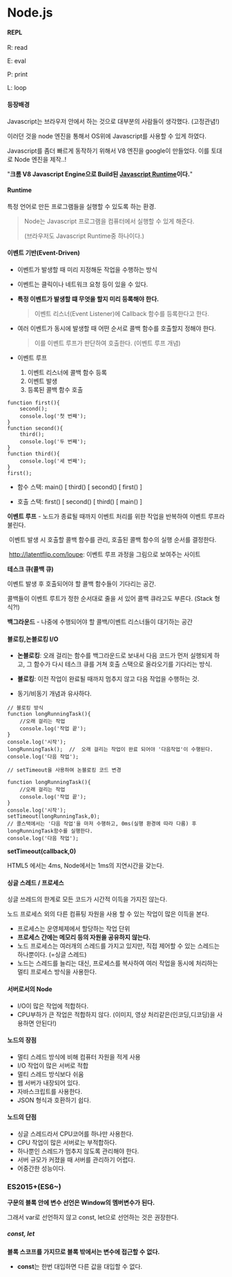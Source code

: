 # Node.js

#### REPL

R: read

E: eval

P: print

L: loop



#### 등장배경

Javascript는 브라우저 안에서 하는 것으로 대부분의 사람들이 생각했다. (고정관념!)

이러던 것을 node 엔진을 통해서 OS위에 Javascript를 사용할 수 있게 하였다.

Javascript를 좀더 빠르게 동작하기 위해서 V8 엔진을 google이 만들었다. 이를 토대로 Node 엔진을 제작..!

"**크롬 V8 Javascript Engine으로 Build된 <u>Javascript Runtime</u>이다.**"



#### Runtime

특정 언어로 만든 프로그램들을 실행할 수 있도록 하는 환경.

> Node는 Javascript 프로그램을 컴퓨터에서 실행할 수 있게 해준다.
>
> (브라우저도 Javascript Runtime중 하나이다.)



#### 이벤트 기반(Event-Driven)

* 이벤트가 발생할 때 미리 지정해둔 작업을 수행하는 방식

* 이벤트는 클릭이나 네트워크 요청 등이 있을 수 있다.

* **특정 이벤트가 발생할 떄 무엇을 할지 미리 등록해야 한다.**

  > 이벤트 리스너(Event Listener)에 Callback 함수를 등록한다고 한다.

* 여러 이벤트가 동시에 발생할 때 어떤 순서로 콜백 함수를 호출할지 정해야 한다.

  > 이를 이벤트 루프가 판단하여 호출한다. (이벤트 루프 개념)

* 이벤트 루프

  1. 이벤트 리스너에 콜백 함수 등록
  2. 이벤트 발생
  3. 등록된 콜백 함수 호출

```
function first(){
	second();
	console.log('첫 번째');
}
function second(){
	third();
	console.log('두 번째');
}
function third(){
	console.log('세 번째');
}
first();
```

* 함수 스택: main() [ third() [ second() [ first() ]

* 호출 스택: first() [ second() [ third() [ main() ]



**이벤트 루프** - 노드가 종료될 때까지 이벤트 처리를 위한 작업을 반복하여 이벤트 루프라 불린다.

​	이벤트 발생 시 호출할 콜백 함수를 관리, 호출된 콜백 함수의 실행 순서를 결정한다.

​	<http://latentflip.com/loupe>: 이벤트 루프 과정을 그림으로 보여주는 사이트



**테스크 큐(콜백 큐)**

이벤트 발생 후 호출되어야 할 콜백 함수들이 기다리는 공간.

콜백들이 이벤트 루트가 정한 순서대로 줄을 서 있어 콜백 큐라고도 부른다. (Stack 형식?!)



**백그라운드** - 나중에 수행되어야 할 콜백/이벤트 리스너들이 대기하는 공간



#### **블로킹,논블로킹 I/O**

* **논블로킹**: 오래 걸리는 함수를 백그라운드로 보내서 다음 코드가 먼저 실행되게 하고,
  그 함수가 다시 테스크 큐를 거쳐 호출 스택으로 올라오기를 기다리는 방식.

* **블로킹**: 이전 작업이 완료될 때까지 멈추지 않고 다음 작업을 수행하는 것.
* 동기/비동기 개념과 유사하다.



```
// 블로킹 방식
function longRunningTask(){
	//오래 걸리는 작업
	console.log('작업 끝');
}
console.log('시작');
longRunningTask();	//	오래 걸리는 작업이 완료 되어야 '다음작업'이 수행된다.
console.log('다음 작업');

// setTimeout을 사용하여 논블로킹 코드 변경

function longRunningTask(){
	//오래 걸리는 작업
	console.log('작업 끝');
}
console.log('시작');
setTimeout(longRunningTask,0);
// 콜스택에서는 '다음 작업'을 마저 수행하고, 0ms(실행 환경에 따라 다름) 후 longRunningTask함수를 실행한다.
console.log('다음 작업');
```



**setTimeout(callback,0)**

HTML5 에서는 4ms, Node에서는 1ms의 지연시간을 갖는다.



#### 싱글 스레드 / 프로세스

싱글 쓰레드의 한계로 모든 코드가 시간적 이득을 가지진 않는다.

노드 프로세스 외의 다른 컴퓨팅 자원을 사용 할 수 있는 작업이 많은 이득을 본다.

* 프로세스는 운영체제에서 할당하는 작업 단위
* **프로세스 간에는 메모리 등의 자원을 공유하지 않는다.**
* 노드 프로세스는 여러개의 스레드를 가지고 있지만, 직접 제어할 수 있는 스레드는 하나뿐이다. (=싱글 스레드)
* 노드는 스레드를 늘리는 대신, 프로세스를 복사하여 여러 작업을 동시에 처리하는 멀티 프로세스 방식을 사용한다.



#### 서버로서의 Node

* I/O이 많은 작업에 적합하다.
* CPU부하가 큰 작업은 적합하지 않다.
  (이미지, 영상 처리같은(인코딩,디코딩)을 사용하면 안된다!)



#### 노드의 장점

* 멀티 스레드 방식에 비해 컴퓨터 자원을 적게 사용
* I/O 작업이 많은 서버로 적합
* 멀티 스레드 방식보다 쉬움
* 웹 서버가 내장되어 있다.
* 자바스크립트를 사용한다.
* JSON 형식과 호환하기 쉽다.



#### 노드의 단점

* 싱글 스레드라서 CPU코어를 하나만 사용한다.
* CPU 작업이 많은 서버로는 부적합하다.
* 하나뿐인 스레드가 멈추지 않도록 관리해야 한다.
* 서버 규모가 커졌을 때 서버를 관리하기 어렵다.
* 어중간한 성능이다.



### ES2015+(ES6~)

**구문의 블록 안에 변수 선언은 Window의 멤버변수가 된다.**

그래서 var로 선언하지 않고 const, let으로 선언하는 것은 권장한다.



##### const, let

**블록 스코프를 가지므로 블록 밖에서는 변수에 접근할 수 없다.**

* **const**는 한번 대입하면 다른 값을 대입할 수 없다.



